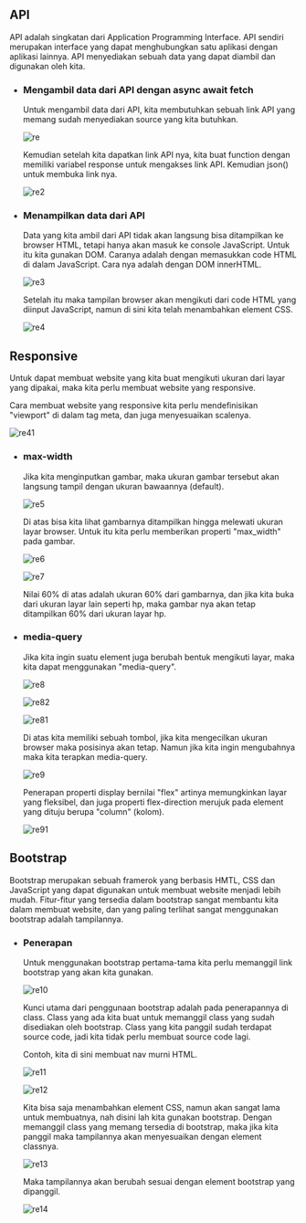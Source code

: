 ## API

API adalah singkatan dari Application Programming Interface. API sendiri merupakan interface yang dapat menghubungkan satu aplikasi dengan aplikasi lainnya. API menyediakan sebuah data yang dapat diambil dan digunakan oleh kita.

* ### Mengambil data dari API dengan async  await fetch

    Untuk mengambil data dari API, kita membutuhkan sebuah link API yang memang sudah menyediakan source yang kita butuhkan.

    ![re](re.png)

    Kemudian setelah kita dapatkan link API nya, kita buat function dengan memiliki variabel response untuk mengakses link API. Kemudian json() untuk membuka link nya.

    ![re2](re2.png)

* ### Menampilkan data dari API

    Data yang kita ambil dari API tidak akan langsung bisa ditampilkan ke browser HTML, tetapi hanya akan masuk ke console JavaScript. Untuk itu kita gunakan DOM. Caranya adalah dengan memasukkan code HTML di dalam JavaScript. Cara nya adalah dengan DOM innerHTML.

    ![re3](re3.png)

    Setelah itu maka tampilan browser akan mengikuti dari code HTML yang diinput JavaScript, namun di sini kita telah menambahkan element CSS.

    ![re4](re4.png)

## Responsive

Untuk dapat membuat website yang kita buat mengikuti ukuran dari layar yang dipakai, maka kita perlu membuat website yang responsive.

Cara membuat website yang responsive kita perlu mendefinisikan "viewport" di dalam tag meta, dan juga menyesuaikan scalenya.

![re41](re41.png)

* ### max-width

    Jika kita menginputkan gambar, maka ukuran gambar tersebut akan langsung tampil dengan ukuran bawaannya (default). 

    ![re5](re5.png)

    Di atas bisa kita lihat gambarnya ditampilkan hingga melewati ukuran layar browser. Untuk itu kita perlu memberikan properti "max_width" pada gambar.

    ![re6](re6.png)

    ![re7](re7.png)

    Nilai 60% di atas adalah ukuran 60% dari gambarnya, dan jika kita buka dari ukuran layar lain seperti hp, maka gambar nya akan tetap ditampilkan 60% dari ukuran layar hp.

* ### media-query

    Jika kita ingin suatu element juga berubah bentuk mengikuti layar, maka kita dapat menggunakan "media-query".

    ![re8](re8.png)

    ![re82](re82.png)

    ![re81](re81.png)

    Di atas kita memiliki sebuah tombol, jika kita mengecilkan ukuran browser maka posisinya akan tetap. Namun jika kita ingin mengubahnya maka kita terapkan media-query.

    ![re9](re9.png)

    Penerapan properti display bernilai "flex" artinya memungkinkan layar yang fleksibel, dan juga properti flex-direction merujuk pada element yang dituju berupa "column" (kolom).

    ![re91](re91.png)

## Bootstrap

Bootstrap merupakan sebuah framerok yang berbasis HMTL, CSS dan JavaScript yang dapat digunakan untuk membuat website menjadi lebih mudah. Fitur-fitur yang tersedia dalam bootstrap sangat membantu kita dalam membuat website, dan yang paling terlihat sangat menggunakan bootstrap adalah tampilannya.

* ### Penerapan

    Untuk menggunakan bootstrap pertama-tama kita perlu memanggil link bootstrap yang akan kita gunakan.

    ![re10](re10.png)

    Kunci utama dari penggunaan bootstrap adalah pada penerapannya di class. Class yang ada kita buat untuk memanggil class yang sudah disediakan oleh bootstrap. Class yang kita panggil sudah terdapat source code, jadi kita tidak perlu membuat source code lagi.

    Contoh, kita di sini membuat nav murni HTML.

    ![re11](re11.png)

    ![re12](re12.png)

    Kita bisa saja menambahkan element CSS, namun akan sangat lama untuk membuatnya, nah disini lah kita gunakan bootstrap. Dengan memanggil class yang memang tersedia di bootstrap, maka jika kita panggil maka tampilannya akan menyesuaikan dengan element classnya.

    ![re13](re13.png)

    Maka tampilannya akan berubah sesuai dengan element bootstrap yang dipanggil.

    ![re14](re14.png)